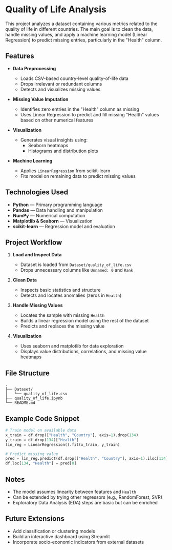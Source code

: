 # Quality of Life Analysis

This project analyzes a dataset containing various metrics related to the quality of life in different countries. The main goal is to clean the data, handle missing values, and apply a machine learning model (Linear Regression) to predict missing entries, particularly in the "Health" column.

## Features

- **Data Preprocessing**
  - Loads CSV-based country-level quality-of-life data
  - Drops irrelevant or redundant columns
  - Detects and visualizes missing values

- **Missing Value Imputation**
  - Identifies zero entries in the "Health" column as missing
  - Uses Linear Regression to predict and fill missing "Health" values based on other numerical features

- **Visualization**
  - Generates visual insights using:
    - Seaborn heatmaps
    - Histograms and distribution plots

- **Machine Learning**
  - Applies `LinearRegression` from scikit-learn
  - Fits model on remaining data to predict missing values

## Technologies Used

- **Python** — Primary programming language
- **Pandas** — Data handling and manipulation
- **NumPy** — Numerical computation
- **Matplotlib & Seaborn** — Visualization
- **scikit-learn** — Regression model and evaluation

## Project Workflow

1. **Load and Inspect Data**
   - Dataset is loaded from `Dataset/quality_of_life.csv`
   - Drops unnecessary columns like `Unnamed: 0` and `Rank`

2. **Clean Data**
   - Inspects basic statistics and structure
   - Detects and locates anomalies (zeros in `Health`)

3. **Handle Missing Values**
   - Locates the sample with missing `Health`
   - Builds a linear regression model using the rest of the dataset
   - Predicts and replaces the missing value

4. **Visualization**
   - Uses seaborn and matplotlib for data exploration
   - Displays value distributions, correlations, and missing value heatmaps

## File Structure

```
.
├── Dataset/
│   └── quality_of_life.csv
├── quality_of_life.ipynb
└── README.md
```

## Example Code Snippet

```python
# Train model on available data
x_train = df.drop(["Health", "Country"], axis=1).drop(134)
y_train = df.drop(134)["Health"]
lin_reg = LinearRegression().fit(x_train, y_train)

# Predict missing value
pred = lin_reg.predict(df.drop(["Health", "Country"], axis=1).iloc[134].values.reshape(1, -1))
df.loc[134, "Health"] = pred[0]
```

## Notes

- The model assumes linearity between features and `Health`
- Can be extended by trying other regressors (e.g., RandomForest, SVR)
- Exploratory Data Analysis (EDA) steps are basic but can be enriched

## Future Extensions

- Add classification or clustering models
- Build an interactive dashboard using Streamlit
- Incorporate socio-economic indicators from external datasets
